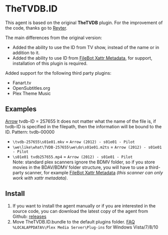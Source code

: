 # TheTVDB.ID
This agent is based on the original **TheTVDB** plugin. For the improvement of the code, thanks go to [Reyter](https://github.com/ReyterAK).

The main differences from the original version:
- Added the ability to use the ID from TV show, instead of the name or in addition to it.
- Added the ability to use ID from [FileBot Xattr Metadata](https://github.com/filebot/plex-agents), for support, installation of this plugin is required.

Added support for the following third party plugins:
- Fanart.tv
- OpenSubtitles.org
- Plex Theme Music

## Examples
[Arrow](https://thetvdb.com/series/arrow) tvdb-ID = 257655
It does not matter what the name of the file is, if tvdb-ID is specified in the filepath, then the information will be bound to the ID.
Pattern: tvdb-00000 

* `\tvdb-257655\s01e01.mkv` = `Arrow (2012) - s01e01 - Pilot`                                   
* `\we\like\what\TVDB-257655\we\do\s01e01.m2ts` = `Arrow (2012) - s01e01 - Pilot`
* `\s01e01 tvdb257655.mp4` = `Arrow (2012) - s01e01 - Pilot`                           
Note: standard plex scanners ignore the BDMV folder, so if you store movies in the BDAV/BDMV folder structure, you will have to use a third-party scanner, for example [FileBot Xattr Metadata](https://github.com/filebot/plex-agents) *(this scanner can only work with xattr metadata)*.

## Install
1. If you want to install the agent manually or if you are interested in the source code, you can download the latest copy of the agent from Github: [releases](https://github.com/IIeTp/TheTVDB.ID.bundle/releases/latest)
2. Move TheTVDB.ID.bundle to the default plugins folder. [FAQ](https://support.plex.tv/articles/202915258-where-is-the-plex-media-server-data-directory-located/)            
   `%LOCALAPPDATA%\Plex Media Server\Plug-ins` for Windows Vista/7/8/10
